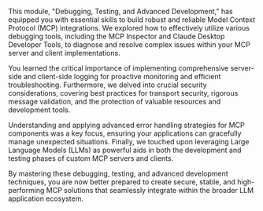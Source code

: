 This module, "Debugging, Testing, and Advanced Development," has equipped you with essential skills to build robust and reliable Model Context Protocol (MCP) integrations. We explored how to effectively utilize various debugging tools, including the MCP Inspector and Claude Desktop Developer Tools, to diagnose and resolve complex issues within your MCP server and client implementations.

You learned the critical importance of implementing comprehensive server-side and client-side logging for proactive monitoring and efficient troubleshooting. Furthermore, we delved into crucial security considerations, covering best practices for transport security, rigorous message validation, and the protection of valuable resources and development tools.

Understanding and applying advanced error handling strategies for MCP components was a key focus, ensuring your applications can gracefully manage unexpected situations. Finally, we touched upon leveraging Large Language Models (LLMs) as powerful aids in both the development and testing phases of custom MCP servers and clients.

By mastering these debugging, testing, and advanced development techniques, you are now better prepared to create secure, stable, and high-performing MCP solutions that seamlessly integrate within the broader LLM application ecosystem.